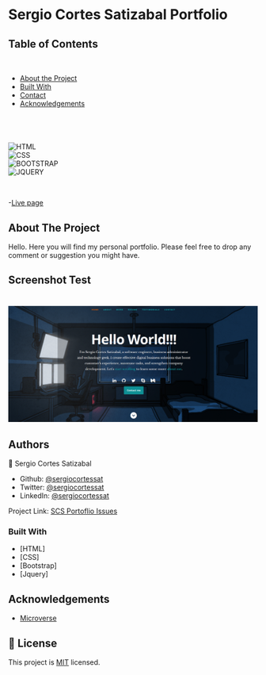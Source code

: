 # Sergio Cortes Satizabal Portfolio

## Table of Contents
  <br />

* [About the Project](#about-the-project)
* [Built With](#built-with)
* [Contact](#authors)
* [Acknowledgements](#acknowledgements) 

#
<br />

![HTML](https://img.shields.io/badge/HTML5-E34F26?style=for-the-badge&logo=html5&logoColor=white) </br>
![CSS](https://img.shields.io/badge/CSS3-1572B6?style=for-the-badge&logo=css3&logoColor=white) </br>
![BOOTSTRAP](https://img.shields.io/badge/Bootstrap-563D7C?style=for-the-badge&logo=bootstrap&logoColor=white) </br>
![JQUERY](https://img.shields.io/badge/jQuery-0769AD?style=for-the-badge&logo=jquery&logoColor=white)

<br />

-[Live page](https://sergiocortes.me)

<!-- ABOUT THE PROJECT   -->
## About The Project

Hello. Here you will find my personal portfolio. Please feel free to drop any comment or suggestion you might have. 

## Screenshot Test
#
<p align="center">
  <img height="auto" src="Screenshot.png">
</p>


## Authors

👤 Sergio Cortes Satizabal

- Github: [@sergiocortessat](https://github.com/sergiocortessat)
- Twitter: [@sergiocortessat](https://twitter.com/sergiocortessat)
- LinkedIn: [@sergiocortessat](www.linkedin.com/in/sergio-cortes-satizabal-3b452194)

Project Link: [SCS Portoflio Issues](https://github.com/sergiocortessat/SCS_Portfolio/issues/1)


### Built With

* [HTML]
* [CSS]
* [Bootstrap]
* [Jquery]

<!-- ACKNOWLEDGEMENTS -->
## Acknowledgements

* [Microverse](https://www.microverse.org/)

## 📝 License

This project is [MIT](https://github.com/sergiocortessat/sergiocortessat/blob/main/LICENSE) licensed.


